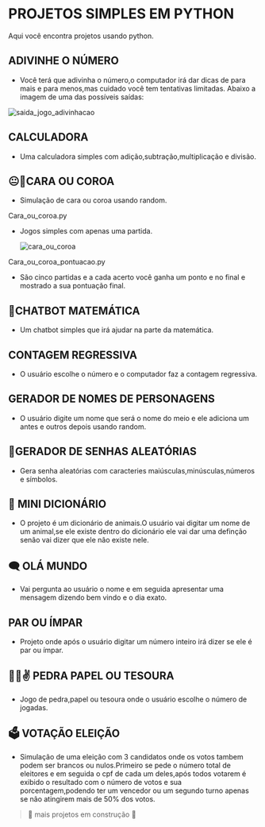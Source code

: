 # PROJETOS SIMPLES EM PYTHON
Aqui você encontra projetos usando python.

## ADIVINHE O NÚMERO
- Você terá que adivinha o número,o computador irá dar dicas de para mais e para menos,mas cuidado você tem tentativas limitadas.
Abaixo a imagem de uma das possíveis saídas:

![saida_jogo_adivinhacao](https://github.com/user-attachments/assets/4e8af48a-0836-4022-8691-909ab89c9a1f)

## CALCULADORA
- Uma calculadora simples com adição,subtração,multiplicação e divisão.

## 😐👑CARA OU COROA
- Simulação de cara ou coroa usando random.

Cara_ou_coroa.py
- Jogos simples com apenas uma partida.

  ![cara_ou_coroa](https://github.com/user-attachments/assets/c59154ed-db93-4bc9-bf9a-803afc5661ef)

 Cara_ou_coroa_pontuacao.py
- São cinco partidas e a cada acerto você ganha um ponto e no final e mostrado a sua pontuação final.

## 🤖CHATBOT MATEMÁTICA
- Um chatbot simples que irá ajudar na parte da matemática.

## CONTAGEM REGRESSIVA
-  O usuário escolhe o número e o computador faz a contagem regressiva.

## GERADOR DE NOMES DE PERSONAGENS
- O usuário digite um nome que será o nome do meio e ele adiciona um antes e outros depois usando random.

## 🔑GERADOR DE SENHAS ALEATÓRIAS
- Gera senha aleatórias com caracteries maiúsculas,minúsculas,números e símbolos.

## 📘 MINI DICIONÁRIO
- O projeto é um dicionário de animais.O usuário vai digitar um nome de um animal,se ele existe dentro do dicionário ele vai dar uma definção senão vai dizer que ele não
existe nele.

## 🗨 OLÁ MUNDO
- Vai pergunta ao usuário o nome e em seguida apresentar uma mensagem dizendo bem vindo e o dia exato.

## PAR OU ÍMPAR
- Projeto onde após o usuário digitar um número inteiro irá dizer se ele é par ou ímpar.

## 👊🤚✌ PEDRA PAPEL OU TESOURA
- Jogo de pedra,papel ou tesoura onde o usuário escolhe o número de jogadas.

## 🗳 VOTAÇÃO ELEIÇÃO
- Simulação de uma eleição com 3 candidatos onde os votos tambem podem ser brancos ou nulos.Primeiro se pede o número total de eleitores e em seguida o cpf de cada um deles,após
todos votarem é exibido o resultado com o número de votos e sua porcentagem,podendo ter um vencedor ou um segundo turno apenas se não atingirem mais de 50% dos votos.


> :construction: mais projetos em construção :construction:
